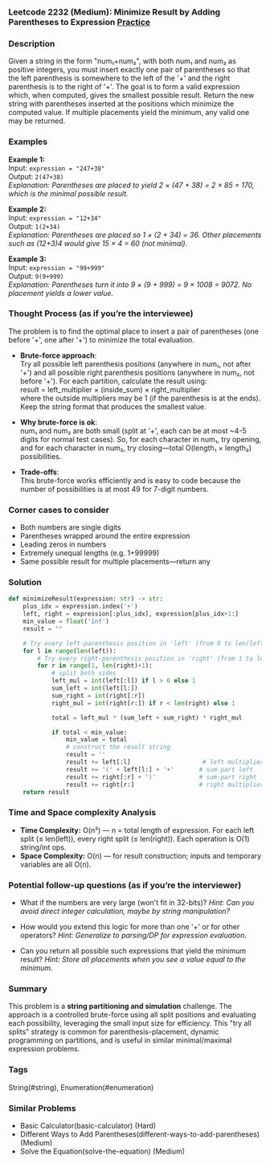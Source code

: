 ### Leetcode 2232 (Medium): Minimize Result by Adding Parentheses to Expression [Practice](https://leetcode.com/problems/minimize-result-by-adding-parentheses-to-expression)

### Description  
Given a string in the form "num₁+num₂", with both num₁ and num₂ as positive integers, you must insert exactly one pair of parentheses so that the left parenthesis is somewhere to the left of the '+' and the right parenthesis is to the right of '+'. The goal is to form a valid expression which, when computed, gives the smallest possible result. Return the new string with parentheses inserted at the positions which minimize the computed value. If multiple placements yield the minimum, any valid one may be returned.

### Examples  

**Example 1:**  
Input: `expression = "247+38"`  
Output: `2(47+38)`  
*Explanation: Parentheses are placed to yield 2 × (47 + 38) = 2 × 85 = 170, which is the minimal possible result.*

**Example 2:**  
Input: `expression = "12+34"`  
Output: `1(2+34)`  
*Explanation: Parentheses are placed so 1 × (2 + 34) = 36. Other placements such as (12+3)4 would give 15 × 4 = 60 (not minimal).*

**Example 3:**  
Input: `expression = "99+999"`  
Output: `9(9+999)`  
*Explanation: Parentheses turn it into 9 × (9 + 999) = 9 × 1008 = 9072. No placement yields a lower value.*

### Thought Process (as if you’re the interviewee)  
The problem is to find the optimal place to insert a pair of parentheses (one before '+', one after '+') to minimize the total evaluation.  
- **Brute-force approach**:  
  Try all possible left parenthesis positions (anywhere in num₁, not after '+') and all possible right parenthesis positions (anywhere in num₂, not before '+'). For each partition, calculate the result using:  
  result = left_multiplier × (inside_sum) × right_multiplier  
  where the outside multipliers may be 1 (if the parenthesis is at the ends). Keep the string format that produces the smallest value.

- **Why brute-force is ok**:  
  num₁ and num₂ are both small (split at '+', each can be at most ~4-5 digits for normal test cases). So, for each character in num₁, try opening, and for each character in num₂, try closing—total O(length₁ × length₂) possibilities.

- **Trade-offs**:  
  This brute-force works efficiently and is easy to code because the number of possibilities is at most 49 for 7-digit numbers.

### Corner cases to consider  
- Both numbers are single digits
- Parentheses wrapped around the entire expression  
- Leading zeros in numbers  
- Extremely unequal lengths (e.g. 1+99999)  
- Same possible result for multiple placements—return any

### Solution

```python
def minimizeResult(expression: str) -> str:
    plus_idx = expression.index('+')
    left, right = expression[:plus_idx], expression[plus_idx+1:]
    min_value = float('inf')
    result = ""

    # Try every left-parenthesis position in 'left' (from 0 to len(left)-1)
    for l in range(len(left)):
        # Try every right-parenthesis position in 'right' (from 1 to len(right))
        for r in range(1, len(right)+1):
            # split both sides
            left_mul = int(left[:l]) if l > 0 else 1
            sum_left = int(left[l:])
            sum_right = int(right[:r])
            right_mul = int(right[r:]) if r < len(right) else 1

            total = left_mul * (sum_left + sum_right) * right_mul

            if total < min_value:
                min_value = total
                # construct the result string
                result = ''
                result += left[:l]                    # left multiplier (if any)
                result += '(' + left[l:] + '+'       # sum-part left
                result += right[:r] + ')'            # sum-part right
                result += right[r:]                  # right multiplier (if any)
    return result
```

### Time and Space complexity Analysis  

- **Time Complexity:** O(n²) — n = total length of expression. For each left split (≤ len(left)), every right split (≤ len(right)). Each operation is O(1) string/int ops.
- **Space Complexity:** O(n) — for result construction; inputs and temporary variables are all O(n).

### Potential follow-up questions (as if you’re the interviewer)  

- What if the numbers are very large (won't fit in 32-bits)?
  *Hint: Can you avoid direct integer calculation, maybe by string manipulation?*

- How would you extend this logic for more than one '+' or for other operators?
  *Hint: Generalize to parsing/DP for expression evaluation.*

- Can you return all possible such expressions that yield the minimum result?
  *Hint: Store all placements when you see a value equal to the minimum.*

### Summary
This problem is a **string partitioning and simulation** challenge. The approach is a controlled brute-force using all split positions and evaluating each possibility, leveraging the small input size for efficiency. This "try all splits" strategy is common for parenthesis-placement, dynamic programming on partitions, and is useful in similar minimal/maximal expression problems.

### Tags
String(#string), Enumeration(#enumeration)

### Similar Problems
- Basic Calculator(basic-calculator) (Hard)
- Different Ways to Add Parentheses(different-ways-to-add-parentheses) (Medium)
- Solve the Equation(solve-the-equation) (Medium)